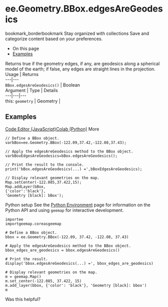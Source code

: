  
#  ee.Geometry.BBox.edgesAreGeodesics
bookmark_borderbookmark Stay organized with collections  Save and categorize content based on your preferences.
  * On this page
  * [Examples](https://developers.google.com/earth-engine/apidocs/ee-geometry-bbox-edgesaregeodesics#examples)


Returns true if the geometry edges, if any, are geodesics along a spherical model of the earth; if false, any edges are straight lines in the projection.
Usage | Returns  
---|---  
`BBox.edgesAreGeodesics()` | Boolean  
Argument | Type | Details  
---|---|---  
this: `geometry` | Geometry |   
## Examples
[Code Editor (JavaScript)](https://developers.google.com/earth-engine/apidocs/ee-geometry-bbox-edgesaregeodesics#code-editor-javascript-sample)[Colab (Python)](https://developers.google.com/earth-engine/apidocs/ee-geometry-bbox-edgesaregeodesics#colab-python-sample) More
```
// Define a BBox object.
varbBox=ee.Geometry.BBox(-122.09,37.42,-122.08,37.43);

// Apply the edgesAreGeodesics method to the BBox object.
varbBoxEdgesAreGeodesics=bBox.edgesAreGeodesics();

// Print the result to the console.
print('bBox.edgesAreGeodesics(...) =',bBoxEdgesAreGeodesics);

// Display relevant geometries on the map.
Map.setCenter(-122.085,37.422,15);
Map.addLayer(bBox,
{'color':'black'},
'Geometry [black]: bBox');
```
Python setup
See the [ Python Environment](https://developers.google.com/earth-engine/guides/python_install) page for information on the Python API and using `geemap` for interactive development.
```
importee
importgeemap.coreasgeemap
```
```
# Define a BBox object.
bbox = ee.Geometry.BBox(-122.09, 37.42, -122.08, 37.43)

# Apply the edgesAreGeodesics method to the BBox object.
bbox_edges_are_geodesics = bbox.edgesAreGeodesics()

# Print the result.
display('bbox.edgesAreGeodesics(...) =', bbox_edges_are_geodesics)

# Display relevant geometries on the map.
m = geemap.Map()
m.set_center(-122.085, 37.422, 15)
m.add_layer(bbox, {'color': 'black'}, 'Geometry [black]: bbox')
m
```

Was this helpful?
